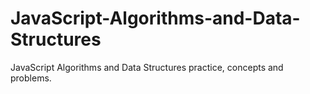 # JavaScript-Algorithms-and-Data-Structures
JavaScript Algorithms and Data Structures practice, concepts and problems.
